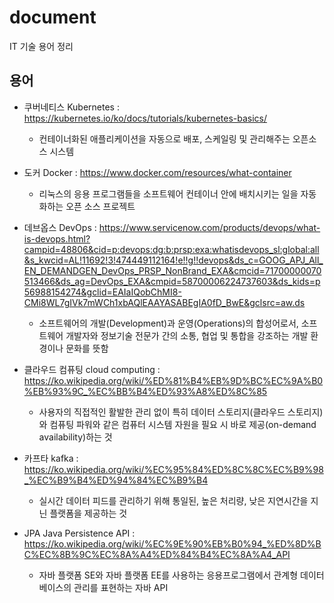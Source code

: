 # document
IT 기술 용어 정리

## 용어
  - 쿠버네티스 Kubernetes : https://kubernetes.io/ko/docs/tutorials/kubernetes-basics/
    * 컨테이너화된 애플리케이션을 자동으로 배포, 스케일링 및 관리해주는 오픈소스 시스템
    
  - 도커 Docker : https://www.docker.com/resources/what-container
    * 리눅스의 응용 프로그램들을 소프트웨어 컨테이너 안에 배치시키는 일을 자동화하는 오픈 소스 프로젝트
    
  - 데브옵스 DevOps : https://www.servicenow.com/products/devops/what-is-devops.html?campid=48806&cid=p:devops:dg:b:prsp:exa:whatisdevops_sl:global:all&s_kwcid=AL!11692!3!474449112164!e!!g!!devops&ds_c=GOOG_APJ_All_EN_DEMANDGEN_DevOps_PRSP_NonBrand_EXA&cmcid=71700000070513466&ds_ag=DevOps_EXA&cmpid=58700006224737603&ds_kids=p56988154274&gclid=EAIaIQobChMI8-CMi8WL7gIVk7mWCh1xbAQlEAAYASABEgIA0fD_BwE&gclsrc=aw.ds
    * 소프트웨어의 개발(Development)과 운영(Operations)의 합성어로서, 소프트웨어 개발자와 정보기술 전문가 간의 소통, 협업 및 통합을 강조하는 개발 환경이나 문화를 뜻함
    
  - 클라우드 컴퓨팅 cloud computing : https://ko.wikipedia.org/wiki/%ED%81%B4%EB%9D%BC%EC%9A%B0%EB%93%9C_%EC%BB%B4%ED%93%A8%ED%8C%85
    * 사용자의 직접적인 활발한 관리 없이 특히 데이터 스토리지(클라우드 스토리지)와 컴퓨팅 파워와 같은 컴퓨터 시스템 자원을 필요 시 바로 제공(on-demand availability)하는 것

  - 카프타 kafka : https://ko.wikipedia.org/wiki/%EC%95%84%ED%8C%8C%EC%B9%98_%EC%B9%B4%ED%94%84%EC%B9%B4
    * 실시간 데이터 피드를 관리하기 위해 통일된, 높은 처리량, 낮은 지연시간을 지닌 플랫폼을 제공하는 것

  - JPA Java Persistence API : https://ko.wikipedia.org/wiki/%EC%9E%90%EB%B0%94_%ED%8D%BC%EC%8B%9C%EC%8A%A4%ED%84%B4%EC%8A%A4_API
    * 자바 플랫폼 SE와 자바 플랫폼 EE를 사용하는 응용프로그램에서 관계형 데이터베이스의 관리를 표현하는 자바 API
